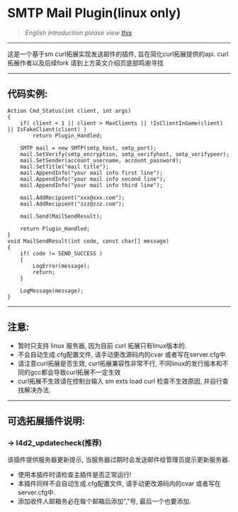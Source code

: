 # SMTP Mail Plugin(linux only)
> *English introduction please view [this](https://forums.alliedmods.net/showthread.php?p=2815083#post2815083)*
* * * 
这是一个基于sm curl拓展实现发送邮件的插件, 旨在简化curl拓展提供的api. 
curl拓展作者以及后续fork 请到上方英文介绍页底部鸣谢寻找
* * * 
## 代码实例: 

```sourcepawn
Action Cmd_Status(int client, int args)
{
    if( client < 1 || client > MaxClients || !IsClientInGame(client) || IsFakeClient(client) )
        return Plugin_Handled;

    SMTP mail = new SMTP(smtp_host, smtp_port);
    mail.SetVerify(smtp_encryption, smtp_verifyhost, smtp_verifypeer);
    mail.SetSender(account_username, account_password);
    mail.SetTitle("mail title");
    mail.AppendInfo("your mail info first line");
    mail.AppendInfo("your mail info second line");
    mail.AppendInfo("your mail info third line");

    mail.AddRecipient("xxx@xxx.com");
    mail.AddRecipient("zzz@zzz.com");

    mail.Send(MailSendResult);

    return Plugin_Handled;
}
void MailSendResult(int code, const char[] message)
{
    if( code != SEND_SUCCESS )
    {
        LogError(message);
        return;
    }

    LogMessage(message);
}  
```

* * *
## 注意: 
+ 暂时只支持 linux 服务器, 因为目前 curl 拓展只有linux版本的. 
+ 不会自动生成.cfg配置文件, 请手动更改源码内的cvar 或者写在server.cfg中.
+ 请注意curl拓展是否生效, curl拓展兼容性非常不行, 不同linux的发行版本和不同的gcc都会导致curl拓展不一定生效
+ curl拓展不生效请在控制台输入 sm exts load curl 检查不生效原因, 并自行查找解决办法.

* * *
## 可选拓展插件说明:
### -> l4d2_updatecheck(推荐)
该插件提供服务器更新提示, 当服务器过期时会发送邮件给管理员提示更新服务器. 
+ 使用本插件时请检查主插件是否正常运行!
+ 本插件同样不会自动生成.cfg配置文件, 请手动更改源码内的cvar 或者写在server.cfg中.
+ 添加收件人邮箱务必在每个邮箱后添加","号, 最后一个也要添加.


